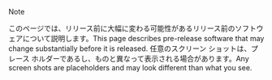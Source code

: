 > [!NOTE]
> <span data-ttu-id="ba223-101">このページでは、リリース前に大幅に変わる可能性があるリリース前のソフトウェアについて説明します。</span><span class="sxs-lookup"><span data-stu-id="ba223-101">This page describes pre-release software that may change substantially before it is released.</span></span> <span data-ttu-id="ba223-102">任意のスクリーン ショットは、プレース ホルダーであるし、ものと異なって表示される場合があります。</span><span class="sxs-lookup"><span data-stu-id="ba223-102">Any screen shots are placeholders and may look different than what you see.</span></span> 